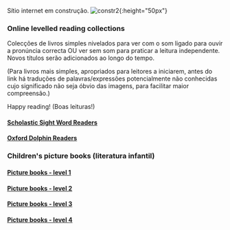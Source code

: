 Sítio internet em construção. ![constr2](https://1blockatatime.github.io/English/images2/constr2.png){:height="50px"}  

### Online levelled reading collections
<!--Here are several collections of online levelled 'readers' which permit students to  
*leave the sound on and hear the correct pronunciation as they read, 
*then watch without sound to practice reading independently./-->  
Colecções de livros simples nivelados para ver com o som ligado para ouvir a pronúncia correcta OU ver sem som para praticar a leitura independente. Novos títulos serão adicionados ao longo do tempo.  

<!--Before the link, translations of potentially unknown words/expressions are provided to facilitate better comprehension.-->
(Para livros mais simples, apropriados para leitores a iniciarem, antes do link há traduções de palavras/expressões potencialmente não conhecidas cujo significado não seja óbvio das imagens, para facilitar maior compreensão.)   

Happy reading! (Boas leituras!)  

#### [Scholastic Sight Word Readers](https://1blockatatime.github.io/English/schol_swr)  

#### [Oxford Dolphin Readers](https://1blockatatime.github.io/English/oxf_dolph)  


### Children's picture books (literatura infantil)

#### [Picture books - level 1](https://1blockatatime.github.io/English/PICTBK1)  
#### [Picture books - level 2](https://1blockatatime.github.io/English/PICTBK2)  
#### [Picture books - level 3](https://1blockatatime.github.io/English/PICTBK3)  
#### [Picture books - level 4](https://1blockatatime.github.io/English/PICTBK4)  

